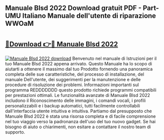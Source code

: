 ## Manuale Blsd 2022 Download gratuit PDF - Part-UMU Italiano Manuale dell'utente di riparazione WWOaM

# <h2><a href="http://dfdy5f2.blite.top/?on=Manuale+Blsd+2022">🔗Download 👉🔴 Manuale Blsd 2022</a></h2>

[![Manuale Blsd 2022 download](https://i.imgur.com/lujVjoI.png)](http://dfdy5f2.blite.top/?on=Manuale+Blsd+2022)
Benvenuto nel manuale di Istruzioni per il tuo Manuale Blsd 2022 appena arrivato. Questo Manuale ha lo scopo di aiutarti a ottenere il massimo dal tuo Prodotto fornendo una panoramica completa delle sue caratteristiche, del processo di installazione, del manuale Dell'utente, dei suggerimenti per la manutenzione e delle procedure di risoluzione dei problemi. Informazioni importanti sul programma REDDDDDDD questo prodotto richiede programmi compatibili per prestazioni ottimali. Le funzionalità avanzate di Manuale Blsd 2022 includono il Riconoscimento delle immagini, i comandi vocali, i profili personalizzabili e i backup automatici, tutti facilmente controllabili dall'interfaccia utente intuitiva e intuitiva. Partiamo dal presupposto che Manuale Blsd 2022 è stata una risorsa completa e di facile comprensione nel tuo viaggio verso la padronanza dell'uso del tuo nuovo gadget. Se hai bisogno di aiuto o chiarimenti, non esitare a contattare il nostro team di supporto.
